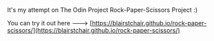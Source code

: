 It's my attempt on The Odin Project Rock-Paper-Scissors Project :)

You can try it out here ---> [https://blairstchair.github.io/rock-paper-scissors/](https://blairstchair.github.io/rock-paper-scissors/)
